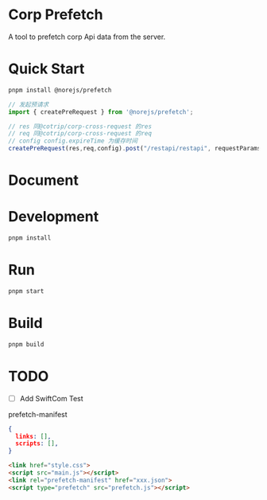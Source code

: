 # Corp Prefetch
A tool to prefetch corp Api data from the server.

# Quick Start

```bash
pnpm install @norejs/prefetch
```

```javascript
// 发起预请求
import { createPreRequest } from '@norejs/prefetch';

// res 同@cotrip/corp-cross-request 的res
// req 同@cotrip/corp-cross-request 的req
// config config.expireTime 为缓存时间
createPreRequest(res,req,config).post("/restapi/restapi", requestParams)

```

# Document


# Development
```bash
pnpm install
```
# Run
```bash
pnpm start
```

# Build
```bash
pnpm build
```

# TODO
- [ ] Add SwiftCom Test

prefetch-manifest
```json
{
  links: [],
  scripts: [],
}
```

```html
<link href="style.css">
<script src="main.js"></script>
<link rel="prefetch-manifest" href="xxx.json">
<script type="prefetch" src="prefetch.js"></script>
```
